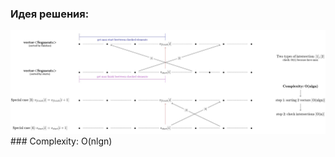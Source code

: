 ### Идея решения:
<img src="https://github.com/GiBBS-Matvey/Source-cpp/raw/master/Intersecting_segments/Images/Segments_solution.jpg" width="700">
### Complexity: O(nlgn)

